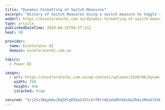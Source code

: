 ```yaml
---
title: "Dynamic Formatting of Switch Measures"
excerpt: "History of Switch Measures Using a switch measure to toggle results is a mature and common technique used in Power BI and Power Pivot for Excel. For example, a switch measure can be used to toggle what appears on a chart so that the end user can easily switch the [...]Read More »"
webUrl: https://exceleratorbi.com.au/dynamic-formatting-of-switch-measures/
type: article
publishedDateTime: 2020-08-25T00:57:11Z
heat: 50

provider:
  name: Excelerator BI
  domain: exceleratorbi.com.au

topics:
  - Power BI

images:
  - url: https://exceleratorbi.com.au/wp-content/uploads/2020/08/Dynamic-Formatting-of-Switch-Measures.gif
    width: 750
    height: 346
    isCached: true

secured: "5cj2SvJBgybAoJ6q5PCgR5GeS16lLXrfKtrmEaeG0Knb8vbaZR4zzROaklhVBT/U5OeXHt18aCYRXEAETbQYvjrFEb5hmRoUMJBulCF9j15J/QfoiMp6OrmrLKXP/EAtdUBXQyXosIfg+yt/Pqukt26teQrOqk+p8q85j1PcPq51wVNQBUx+X+NG5qySYyFo6Q+KZpywmSz6qfFQFE4TSy21sj7TahQIWIb81NxroYALVAQt9wzmhtGMgZ2BwqPLX8UAhxDi12H7wifQBCYoR8qB7r3dcnO4Z0pUVpZh4btHyNZDH+U84CO/SZdgvJ35P2yINbakoNROzoPmRlpsEQ==;ivNCfs58ulaVHMQNAnbSEg=="
---
```


